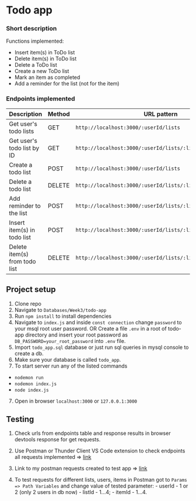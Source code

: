 # Todo app
### Short description
Functions implemented:
- Insert item(s) in ToDo list
- Delete item(s) in ToDo list
- Delete a ToDo list
- Create a new ToDo list
- Mark an item as completed
- Add a reminder for the list (not for the item)

### Endpoints implemented
| Description                                 | Method | URL  pattern                                             | Example to check                                     
|-----------------------------------------|--------|---------------------------------------------------|----------------------------------------------------------------------------------------------|
| Get user's todo lists                   | GET    | `http://localhost:3000/:userId/lists`             | `http://localhost:3000/1/lists` |
| Get user's todo list by ID              | GET    | `http://localhost:3000/:userId/lists/:listId`     | `http://localhost:3000/1/lists/1`|
| Create a todo list                      | POST   | `http://localhost:3000/:userId/lists`             | `http://localhost:3000/1/lists`                 
| Delete a todo list                      | DELETE | `http://localhost:3000/:userId/lists/:listId`     | `http://localhost:3000/1/lists/1`  |
| Add reminder to the list                | POST   | `http://localhost:3000/:userId/lists/:listId/reminders` | `http://localhost:3000/1/lists/1/reminders` 
| Insert item(s) in todo list             | POST  | `http://localhost:3000/:userId/lists/:listId/items` | `http://localhost:3000/1/lists/1/items`|
| Delete item(s) from todo list             | DELETE  | `http://localhost:3000/:userId/lists/:listId/items/:itemId` | `http://localhost:3000/1/lists/1/items/1`|
## Project setup
1. Clone repo
2. Navigate to ```Databases/Week3/todo-app```
3. Run ```npm install``` to install dependencies
4. Navigate to ```index.js``` and inside ```const connection``` change ```password``` to your msql root user password.
  OR 
  Create a file ```.env``` in a root of todo-app directory and insert your root password as ```DB_PASSWORD=your_root_password``` into ```.env``` file.
4. Import ```todo_app.sql``` database or just run sql queries in mysql console to create a db. 
5. Make sure your database is called ```todo_app```.
6. To start server run any of the listed commands
  - ```nodemon run``` 
  - ```nodemon index.js``` 
  - ```node index.js``` 
7. Open in browser ```localhost:3000``` or ```127.0.0.1:3000```

## Testing
1. Check urls from endpoints table and response results in browser devtools response for get requests.
2. Use Postman or Thunder Client VS Code extension to check endpoints all requests implemented => [link](https://marketplace.visualstudio.com/items?itemName=rangav.vscode-thunder-client)
 
3. Link to my postman requests created to test app => [link](https://www.postman.com/yulsmir/workspace/my-public-env/collection/10283822-bf799acc-b067-4b49-9932-12b716e53f09?action=share&creator=10283822)
 
4. To test requests for different lists, users, items in Postman got to  ```Params => Path Variables``` and change value of tested parameter: 
        - userId - 1 or 2 (only 2 users in db now)
        - listId - 1...4;
        - itemId - 1...4.
